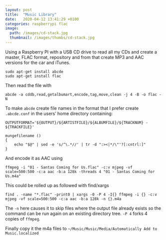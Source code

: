 ```yaml
---
layout: post
title:  "Music Library"
date:   2020-04-12 13:41:29 +0100
categories: raspberrypi flac
image:
  path: /images/cd-stack.jpg
  thumbnail: /images/thumbs/cd-stack.jpg
---
```

Using a Raspberry PI with a USB CD drive to read all my CDs and create a master, FLAC format, repository and from that create MP3 and AAC versions for the car and iTunes.

    sudo apt-get install abcde
    sudo apt-get install flac

Then read the file with

    abcde -a cddb,read,getalbumart,encode,tag,move,clean -j 4 -B -o flac -N 

To make `abcde` create file names in the format that I prefer create `.abcde.conf` in the users’ home directory containing:

    OUTPUTFORMAT='${OUTPUT}/${ARTISTFILE}/${ALBUMFILE}/${TRACKNUM} - ${TRACKFILE}'

    mungefilename ()
    {
        echo "$@" | sed -e 's/^\.*//' | tr -d ":><|*/\"'?[:cntrl:]"
    }

And encode it as AAC using

    ffmpeg -i "01 - Santas Coming for Us.flac" -c:v mjpeg -vf scale=500:500 -c:a aac -b:a 128k -threads 4 "01 - Santas Coming for Us.m4a"

This could be rolled up as followed with find/xargs

    find . -name "*.flac" -print0 | xargs -0 -P 4 -I{} ffmpeg -i {} -c:v mjpeg -vf scale=500:500 -c:a aac -b:a 128k -n {}.m4a

The `-n` here causes it to skip files where the output file already exists so the command can be run again on an existing directory tree. `-P 4` forks 4 copies of `ffmpeg`.

Finally copy it the m4a files to `~/Music/Music/Media/Automatically Add to Music.localized`
